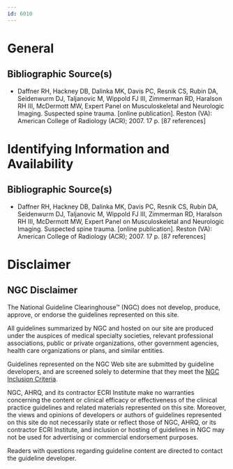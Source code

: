 ```yaml
---
id: 6010
---
```


# General

## Bibliographic Source(s)

- Daffner RH, Hackney DB, Dalinka MK, Davis PC, Resnik CS, Rubin DA, Seidenwurm DJ, Taljanovic M, Wippold FJ III, Zimmerman RD, Haralson RH III, McDermott MW, Expert Panel on Musculoskeletal and Neurologic Imaging. Suspected spine trauma. [online publication]. Reston (VA): American College of Radiology (ACR); 2007. 17 p. [87 references]

# Identifying Information and Availability

## Bibliographic Source(s)

- Daffner RH, Hackney DB, Dalinka MK, Davis PC, Resnik CS, Rubin DA, Seidenwurm DJ, Taljanovic M, Wippold FJ III, Zimmerman RD, Haralson RH III, McDermott MW, Expert Panel on Musculoskeletal and Neurologic Imaging. Suspected spine trauma. [online publication]. Reston (VA): American College of Radiology (ACR); 2007. 17 p. [87 references]

# Disclaimer

## NGC Disclaimer

The National Guideline Clearinghouse™ (NGC) does not develop, produce, approve, or endorse the guidelines represented on this site.

All guidelines summarized by NGC and hosted on our site are produced under the auspices of medical specialty societies, relevant professional associations, public or private organizations, other government agencies, health care organizations or plans, and similar entities.

Guidelines represented on the NGC Web site are submitted by guideline developers, and are screened solely to determine that they meet the [NGC Inclusion Criteria](/help-and-about/summaries/inclusion-criteria).

NGC, AHRQ, and its contractor ECRI Institute make no warranties concerning the content or clinical efficacy or effectiveness of the clinical practice guidelines and related materials represented on this site. Moreover, the views and opinions of developers or authors of guidelines represented on this site do not necessarily state or reflect those of NGC, AHRQ, or its contractor ECRI Institute, and inclusion or hosting of guidelines in NGC may not be used for advertising or commercial endorsement purposes.

Readers with questions regarding guideline content are directed to contact the guideline developer.

